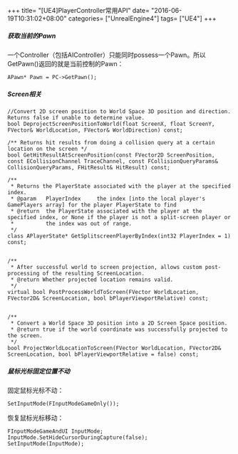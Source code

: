 +++
title= "[UE4]PlayerController常用API"
date= "2016-06-19T10:31:02+08:00"
categories= ["UnrealEngine4"]
tags= ["UE4"]
+++

##### 获取当前的Pawn
一个Controller（包括AIController）只能同时possess一个Pawn。所以GetPawn()返回的就是当前控制的Pawn：

    APawn* Pawn = PC->GetPawn();
    
##### Screen相关

    //Convert 2D screen position to World Space 3D position and direction. Returns false if unable to determine value.
    bool DeprojectScreenPositionToWorld(float ScreenX, float ScreenY, FVector& WorldLocation, FVector& WorldDirection) const;
    
    /** Returns hit results from doing a collision query at a certain location on the screen */
	bool GetHitResultAtScreenPosition(const FVector2D ScreenPosition, const ECollisionChannel TraceChannel, const FCollisionQueryParams& CollisionQueryParams, FHitResult& HitResult) const;
    
    /**
	 * Returns the PlayerState associated with the player at the specified index.
	 * @param	PlayerIndex		the index [into the local player's GamePlayers array] for the player PlayerState to find
	 * @return	the PlayerState associated with the player at the specified index, or None if the player is not a split-screen player or
	 *			the index was out of range.
	 */
	class APlayerState* GetSplitscreenPlayerByIndex(int32 PlayerIndex = 1) const;
    
    
	/**
	 * After successful world to screen projection, allows custom post-processing of the resulting ScreenLocation.
	 * @return Whether projected location remains valid.
	 */
	virtual bool PostProcessWorldToScreen(FVector WorldLocation, FVector2D& ScreenLocation, bool bPlayerViewportRelative) const;
    
    
	/**
	 * Convert a World Space 3D position into a 2D Screen Space position.
	 * @return true if the world coordinate was successfully projected to the screen.
	 */
	bool ProjectWorldLocationToScreen(FVector WorldLocation, FVector2D& ScreenLocation, bool bPlayerViewportRelative = false) const;
    
##### 鼠标光标固定位置不动

固定鼠标光标不动：

    SetInputMode(FInputModeGameOnly());
    
恢复鼠标光标移动：

    FInputModeGameAndUI InputMode;
	InputMode.SetHideCursorDuringCapture(false);
	SetInputMode(InputMode);
    
    